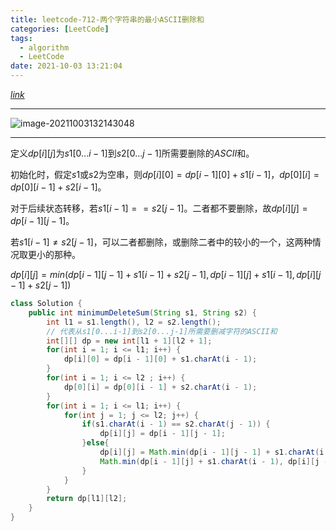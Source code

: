 ```yaml
---
title: leetcode-712-两个字符串的最小ASCII删除和
categories: [LeetCode]
tags:
  - algorithm
  - LeetCode
date: 2021-10-03 13:21:04
---
```


[$link$](https://leetcode-cn.com/problems/minimum-ascii-delete-sum-for-two-strings/)

<hr/>

![image-20211003132143048](https://gitee.com/cao_ziqiang/img/raw/master/20211003132143.png)

<hr/>

定义$dp[i][j]$为$s1[0...i-1]$到$s2[0...j-1]$所需要删除的$ASCII$和。

初始化时，假定$s1$或$s2$为空串，则$dp[i][0]=dp[i-1][0]+s1[i-1]$，$dp[0][i]=dp[0][i-1]+s2[i-1]$。

对于后续状态转移，若$s1[i-1]==s2[j-1]$。二者都不要删除，故$dp[i][j]=dp[i-1][j-1]$。

若$s1[i-1] \ne s2[j-1]$，可以二者都删除，或删除二者中的较小的一个，这两种情况取更小的那种。

$dp[i][j]=min(dp[i-1][j-1]+s1[i-1]+s2[j-1],dp[i-1][j]+s1[i-1],dp[i][j-1]+s2[j-1])$

```java
class Solution {
    public int minimumDeleteSum(String s1, String s2) {
        int l1 = s1.length(), l2 = s2.length();
        // 代表从s1[0...i-1]到s2[0...j-1]所需要删减字符的ASCII和
        int[][] dp = new int[l1 + 1][l2 + 1];
        for(int i = 1; i <= l1; i++) {
            dp[i][0] = dp[i - 1][0] + s1.charAt(i - 1);
        }
        for(int i = 1; i <= l2 ; i++) {
            dp[0][i] = dp[0][i - 1] + s2.charAt(i - 1);
        }
        for(int i = 1; i <= l1; i++) {
            for(int j = 1; j <= l2; j++) {
                if(s1.charAt(i - 1) == s2.charAt(j - 1)) {
                    dp[i][j] = dp[i - 1][j - 1];
                }else{
                    dp[i][j] = Math.min(dp[i - 1][j - 1] + s1.charAt(i - 1)+ s2.charAt(j - 1),
                    Math.min(dp[i - 1][j] + s1.charAt(i - 1), dp[i][j - 1] + s2.charAt(j - 1)));
                }
            }
        }
        return dp[l1][l2];
    }
}
```

